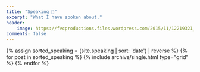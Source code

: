 ```yaml
---
title: "Speaking 💬️"
excerpt: "What I have spoken about."
header:
    image: https://fvcproductions.files.wordpress.com/2015/11/12219321_941445252602315_1897049180671471124_n.jpg
comments: false
---
```


<div class="grid__wrapper">
    {% assign sorted_speaking = (site.speaking | sort: 'date') | reverse %}
    {% for post in sorted_speaking %}
        {% include archive/single.html type="grid" %}
    {% endfor %}
</div>